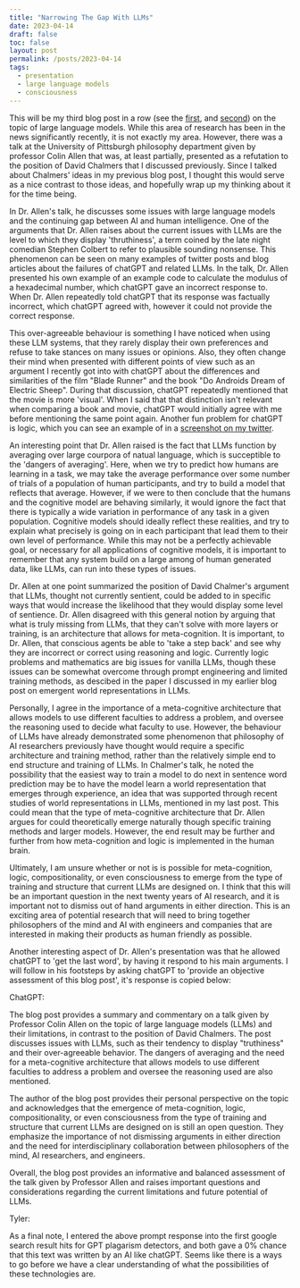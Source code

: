 ```yaml
---
title: "Narrowing The Gap With LLMs"
date: 2023-04-14
draft: false
toc: false
layout: post
permalink: /posts/2023-04-14
tags:
  - presentation
  - large language models
  - consciousness 
---
```


This will be my third blog post in a row (see the [first](https://tylerjamesmalloy.github.io/posts/neurips-2022/), and [second](https://tylerjamesmalloy.github.io/posts/sentience/)) on the topic of large language models. While this area of research has been in the news significantly recently, it is not exactly my area. However, there was a talk at the University of Pittsburgh philosophy department given by professor Colin Allen that was, at least partially, presented as a refutation to the position of David Chalmers that I discussed previously. Since I talked about Chalmers' ideas in my previous blog post, I thought this would serve as a nice contrast to those ideas, and hopefully wrap up my thinking about it for the time being. 

In Dr. Allen's talk, he discusses some issues with large language models and the continuing gap between AI and human intelligence. One of the arguments that Dr. Allen raises about the current issues with LLMs are the level to which they display 'thruthiness', a term coined by the late night comedian Stephen Colbert to refer to plausible sounding nonsense. This phenomenon can be seen on many examples of twitter posts and blog articles about the failures of chatGPT and related LLMs. In the talk, Dr. Allen presented his own example of an example code to calculate the modulus of a hexadecimal number, which chatGPT gave an incorrect response to. When Dr. Allen repeatedly told chatGPT that its response was factually incorrect, which chatGPT agreed with, however it could not provide the correct response. 

This over-agreeable behaviour is something I have noticed when using these LLM systems, that they rarely display their own preferences and refuse to take stances on many issues or opinions. Also, they often change their mind when presented with different points of view such as an argument I recently got into with chatGPT about the differences and similarities of the film "Blade Runner" and the book "Do Androids Dream of Electric Sheep". During that discussion, chatGPT repeatedly mentioned that the movie is more 'visual'. When I said that that distinction isn't relevant when comparing a book and movie, chatGPT would initially agree with me before mentioning the same point again. Another fun problem for chatGPT is logic, which you can see an example of in a [screenshot on my twitter](https://twitter.com/TylerJMalloy/status/1624277084544671744/photo/1).

An interesting point that Dr. Allen raised is the fact that LLMs function by averaging over large courpora of natual language, which is succeptible to the 'dangers of averaging'. Here, when we try to predict how humans are learning in a task, we may take the average performance over some number of trials of a population of human participants, and try to build a model that reflects that average. However, if we were to then conclude that the humans and the cognitive model are behaving similarly, it would ignore the fact that there is typically a wide variation in performance of any task in a given population. Cognitive models should ideally reflect these realities, and try to explain what precisely is going on in each participant that lead them to their own level of performance. While this may not be a perfectly achievable goal, or necessary for all applications of cognitive models, it is important to remember that any system build on a large among of human generated data, like LLMs, can run into these types of issues. 

Dr. Allen at one point summarized the position of David Chalmer's argument that LLMs, thought not currently sentient, could be added to in specific ways that would increase the likelihood that they would display some level of sentience. Dr. Allen disagreed with this general notion by arguing that what is truly missing from LLMs, that they can't solve with more layers or training, is an architecture that allows for meta-cognition. It is important, to Dr. Allen, that conscious agents be able to 'take a step back' and see why they are incorrect or correct using reasoning and logic. Currently logic problems and mathematics are big issues for vanilla LLMs, though these issues can be somewhat overcome through prompt engineering and limited training methods, as descibed in the paper I discussed in my earlier blog post on emergent world representations in LLMs. 

Personally, I agree in the importance of a meta-cognitive architecture that allows models to use different faculties to address a problem, and oversee the reasoning used to decide what faculty to use. However, the behaviour of LLMs have already demonstrated some phenomenon that philosophy of AI researchers previously have thought would require a specific architecture and training method, rather than the relatively simple end to end structure and training of LLMs. In Chalmer's talk, he noted the possibility that the easiest way to train a model to do next in sentence word prediction may be to have the model learn a world representation that emerges through experience, an idea that was supported through recent studies of world representations in LLMs, mentioned in my last post. This could mean that the type of meta-cognitive architecture that Dr. Allen argues for could theoretically emerge naturally though specific training methods and larger models. However, the end result may be further and further from how meta-cognition and logic is implemented in the human brain. 

Ultimately, I am unsure whether or not is is possible for meta-cognition, logic, compositionality, or even consciousness to emerge from the type of training and structure that current LLMs are designed on. I think that this will be an important question in the next twenty years of AI research, and it is important not to dismiss out of hand arguments in either direction. This is an exciting area of potential research that will need to bring together philosophers of the mind and AI with engineers and companies that are interested in making their products as human friendly as possible. 

Another interesting aspect of Dr. Allen's presentation was that he allowed chatGPT to 'get the last word', by having it respond to his main arguments. I will follow in his footsteps by asking chatGPT to 'provide an objective assessment of this blog post', it's response is copied below: 

ChatGPT: 

The blog post provides a summary and commentary on a talk given by Professor Colin Allen on the topic of large language models (LLMs) and their limitations, in contrast to the position of David Chalmers. The post discusses issues with LLMs, such as their tendency to display "truthiness" and their over-agreeable behavior. The dangers of averaging and the need for a meta-cognitive architecture that allows models to use different faculties to address a problem and oversee the reasoning used are also mentioned.

The author of the blog post provides their personal perspective on the topic and acknowledges that the emergence of meta-cognition, logic, compositionality, or even consciousness from the type of training and structure that current LLMs are designed on is still an open question. They emphasize the importance of not dismissing arguments in either direction and the need for interdisciplinary collaboration between philosophers of the mind, AI researchers, and engineers.

Overall, the blog post provides an informative and balanced assessment of the talk given by Professor Allen and raises important questions and considerations regarding the current limitations and future potential of LLMs.

Tyler: 

As a final note, I entered the above prompt response into the first google search result hits for GPT plagarism detectors, and both gave a 0% chance that this text was written by an AI like chatGPT. Seems like there is a ways to go before we have a clear understanding of what the possibilities of these technologies are. 
